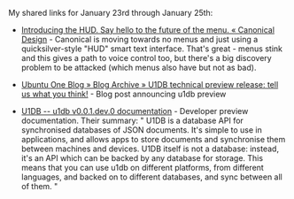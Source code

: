 <!--
.. title: Links for January 23rd through January 25th
.. date: 2012/01/27 11:57
.. slug: links-for-january-23rd-through-january-25th
.. link:
.. description:
.. tags: links, canonical, cloud, database, desktop, HUD, linux, menu, pinboard-links, python, sync, u1db, ubuntu, ubuntu-one, ui, WIMP
-->


My shared links for January 23rd through January 25th:






  * [Introducing the HUD. Say hello to the future of the menu. « Canonical Design](http://design.canonical.com/2012/01/introducing-the-hud-say-hello-to-the-future-of-the-menu/) - Canonical is moving towards no menus and just using a quicksilver-style "HUD" smart text interface. That's great - menus stink and this gives a path to voice control too, but there's a big discovery problem to be attacked (which menus also have but not as bad).


  * [Ubuntu One Blog » Blog Archive » U1DB technical preview release: tell us what you think!](http://voices.canonical.com/ubuntuone/?p=1342) - Blog post announcing u1db preview


  * [U1DB -- u1db v0.0.1.dev.0 documentation](http://people.canonical.com/~aquarius/u1db-docs/) - Developer preview documentation. Their summary:
"
U1DB is a database API for synchronised databases of JSON documents. It's simple to use in applications, and allows apps to store documents and synchronise them between machines and devices. U1DB itself is not a database: instead, it's an API which can be backed by any database for storage. This means that you can use u1db on different platforms, from different languages, and backed on to different databases, and sync between all of them.
"



